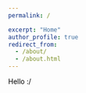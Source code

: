 ```yaml
---
permalink: /

excerpt: "Home"
author_profile: true
redirect_from: 
  - /about/
  - /about.html
---
```


<style>
  body {
    color: black;
  }
</style>

Hello :/
